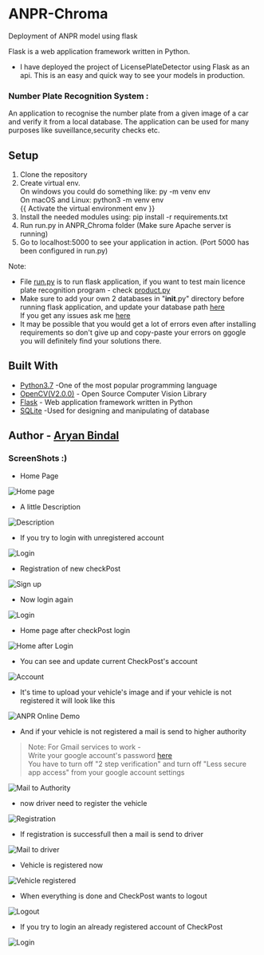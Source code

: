# ANPR-Chroma
 Deployment of ANPR model using flask 

Flask is a web application framework written in Python.         
* I have deployed the project of LicensePlateDetector using Flask as an api. This is an easy and quick way to see your models in production.

### Number Plate Recognition System :

An application to recognise the number plate from a given image of a car and verify it from a local database. The application can be used for many purposes like suveillance,security checks etc. 

## Setup

1. Clone the repository
2. Create virtual env.             
   On windows you could do something like: py -m venv env            
   On macOS and Linux: python3 -m venv env           
   {{ Activate the virtual environment env }}
3. Install the needed modules using: pip install -r requirements.txt
4. Run run.py in ANPR_Chroma folder (Make sure Apache server is running)
5. Go to localhost:5000 to see your application in action. (Port 5000 has been configured in run.py)

Note: 
* File [run.py](ANPR_Chroma/run.py) is to run flask application, if you want to test main licence plate recognition program - check [product.py](ANPR_Chroma/flaskblog/product.py)
* Make sure to add your own 2 databases in "__init__.py" directory before running flask application, and update your database path [here](https://github.com/aryaniiit002/ANPR-Chroma/blob/fd89a6f62013caf711c62457cef2f7c8d60ae485/ANPR_Chroma/flaskblog/__init__.py#L14)           
  If you get any issues ask me [here](https://github.com/aryaniiit002/ANPR-Chroma/issues)             
* It may be possible that you would get a lot of errors even after installing requirements so don't give up and copy-paste your errors on ggogle you will definitely find your solutions there.

## Built With

* [Python3.7](https://www.python.org/) -One of the most popular programming language
* [OpenCV(V2.0.0)](https://opencv.org/) - Open Source Computer Vision Library
* [Flask](https://flask.palletsprojects.com/en/1.1.x/) - Web application framework written in Python
* [SQLite](https://www.sqlite.org/index.html) -Used for designing and manipulating of database

## Author -  [Aryan Bindal](https://github.com/aryaniiit002)          

### ScreenShots :)           

* Home Page             

![Home page](https://github.com/aryaniiit002/ANPR-Chroma/blob/main/ScreenShots/home.png)

* A little Description

![Description](https://github.com/aryaniiit002/ANPR-Chroma/blob/main/ScreenShots/description.png)

* If you try to login with unregistered account

![Login](https://github.com/aryaniiit002/ANPR-Chroma/blob/main/ScreenShots/login%20Unsuccesful.png)

* Registration of new checkPost  

![Sign up](https://github.com/aryaniiit002/ANPR-Chroma/blob/main/ScreenShots/New%20Login.png)

* Now login again

![Login](https://github.com/aryaniiit002/ANPR-Chroma/blob/main/ScreenShots/re-login.png)

* Home page after checkPost login

![Home after Login](https://github.com/aryaniiit002/ANPR-Chroma/blob/main/ScreenShots/home%20after%20login.png)

* You can see and update current CheckPost's account

![Account](https://github.com/aryaniiit002/ANPR-Chroma/blob/main/ScreenShots/Login%20account.png)

* It's time to upload your vehicle's image and if your vehicle is not registered it will look like this

![ANPR Online Demo](https://github.com/aryaniiit002/ANPR-Chroma/blob/main/ScreenShots/upload%20img.png)

* And if your vehicle is not registered a mail is send to higher authority                    
> Note: For Gmail services to work -               
> Write your google account's password [here](https://github.com/aryaniiit002/ANPR-Chroma/blob/fd89a6f62013caf711c62457cef2f7c8d60ae485/ANPR_Chroma/flaskblog/__init__.py#L22)      
> You have to turn off "2 step verification" and turn off "Less secure app access" from your google account settings

![Mail to Authority](https://github.com/aryaniiit002/ANPR-Chroma/blob/main/ScreenShots/not%20registered%20mail.png)

* now driver need to register the vehicle

![Registration](https://github.com/aryaniiit002/ANPR-Chroma/blob/main/ScreenShots/registration%20of%20vehicle.png)

* If registration is successfull then a mail is send to driver

![Mail to driver](https://github.com/aryaniiit002/ANPR-Chroma/blob/main/ScreenShots/mail%20to%20driver.png)

* Vehicle is registered now

![Vehicle registered](https://github.com/aryaniiit002/ANPR-Chroma/blob/main/ScreenShots/registered.png)

* When everything is done and CheckPost wants to logout

![Logout](https://github.com/aryaniiit002/ANPR-Chroma/blob/main/ScreenShots/logout.png)

* If you try to login an already registered account of CheckPost

![Login](https://github.com/aryaniiit002/ANPR-Chroma/blob/main/ScreenShots/already%20registered.png)
